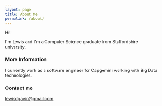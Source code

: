 ```yaml
---
layout: page
title: About Me
permalink: /about/
---
```


Hi!

I'm Lewis and I'm a Computer Science graduate from Staffordshire university.

### More Information

I currently work as a software engineer for Capgemini working with Big Data technologies.

### Contact me

[lewisdgavin@gmail.com](mailto:lewisdgavin@gmail.com)
